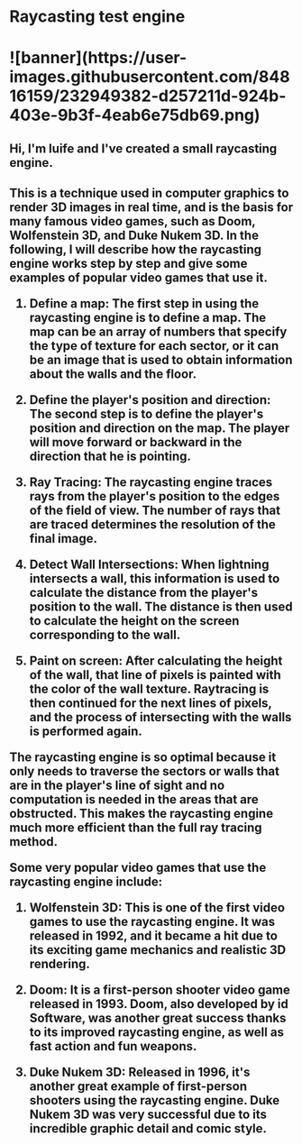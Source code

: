 <h1>Raycasting test engine<h1>
![banner](https://user-images.githubusercontent.com/84816159/232949382-d257211d-924b-403e-9b3f-4eab6e75db69.png)



<h2>Hi, I'm luife and I've created a small raycasting engine.<h2>

This is a technique used in computer graphics to render 3D images in real time, and is the basis for many famous video games, such as Doom, Wolfenstein 3D, and Duke Nukem 3D. In the following, I will describe how the raycasting engine works step by step and give some examples of popular video games that use it.

1. Define a map: The first step in using the raycasting engine is to define a map. The map can be an array of numbers that specify the type of texture for each sector, or it can be an image that is used to obtain information about the walls and the floor.

2. Define the player's position and direction: The second step is to define the player's position and direction on the map. The player will move forward or backward in the direction that he is pointing.

3. Ray Tracing: The raycasting engine traces rays from the player's position to the edges of the field of view. The number of rays that are traced determines the resolution of the final image.

4. Detect Wall Intersections: When lightning intersects a wall, this information is used to calculate the distance from the player's position to the wall. The distance is then used to calculate the height on the screen corresponding to the wall.

5. Paint on screen: After calculating the height of the wall, that line of pixels is painted with the color of the wall texture. Raytracing is then continued for the next lines of pixels, and the process of intersecting with the walls is performed again.

The raycasting engine is so optimal because it only needs to traverse the sectors or walls that are in the player's line of sight and no computation is needed in the areas that are obstructed. This makes the raycasting engine much more efficient than the full ray tracing method.

Some very popular video games that use the raycasting engine include:

1. Wolfenstein 3D: This is one of the first video games to use the raycasting engine. It was released in 1992, and it became a hit due to its exciting game mechanics and realistic 3D rendering.

2. Doom: It is a first-person shooter video game released in 1993. Doom, also developed by id Software, was another great success thanks to its improved raycasting engine, as well as fast action and fun weapons.

3. Duke Nukem 3D: Released in 1996, it's another great example of first-person shooters using the raycasting engine. Duke Nukem 3D was very successful due to its incredible graphic detail and comic style.
